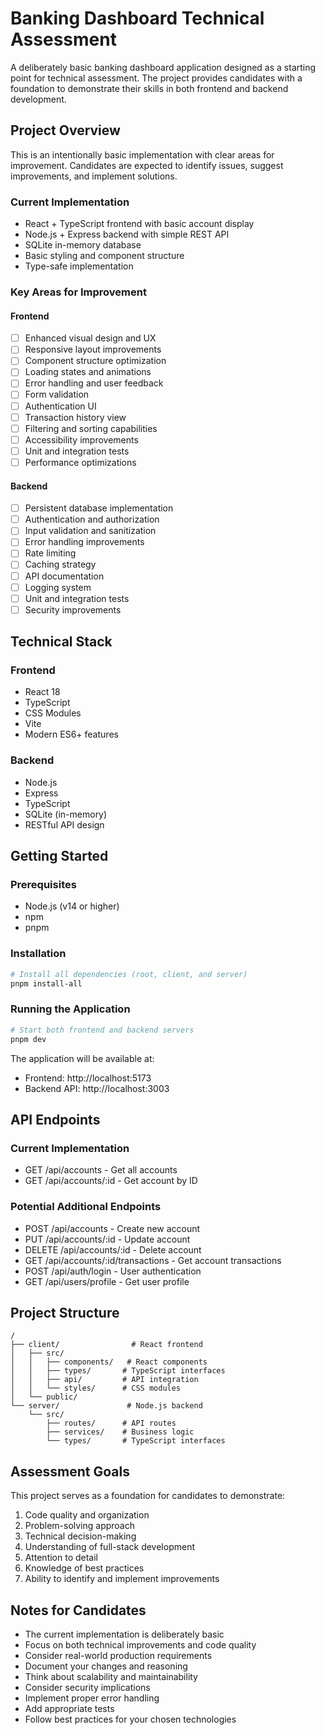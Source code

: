 # Banking Dashboard Technical Assessment

A deliberately basic banking dashboard application designed as a starting point for technical assessment. The project provides candidates with a foundation to demonstrate their skills in both frontend and backend development.

## Project Overview

This is an intentionally basic implementation with clear areas for improvement. Candidates are expected to identify issues, suggest improvements, and implement solutions.

### Current Implementation

- React + TypeScript frontend with basic account display
- Node.js + Express backend with simple REST API
- SQLite in-memory database
- Basic styling and component structure
- Type-safe implementation

### Key Areas for Improvement

#### Frontend

- [ ] Enhanced visual design and UX
- [ ] Responsive layout improvements
- [ ] Component structure optimization
- [ ] Loading states and animations
- [ ] Error handling and user feedback
- [ ] Form validation
- [ ] Authentication UI
- [ ] Transaction history view
- [ ] Filtering and sorting capabilities
- [ ] Accessibility improvements
- [ ] Unit and integration tests
- [ ] Performance optimizations

#### Backend

- [ ] Persistent database implementation
- [ ] Authentication and authorization
- [ ] Input validation and sanitization
- [ ] Error handling improvements
- [ ] Rate limiting
- [ ] Caching strategy
- [ ] API documentation
- [ ] Logging system
- [ ] Unit and integration tests
- [ ] Security improvements

## Technical Stack

### Frontend

- React 18
- TypeScript
- CSS Modules
- Vite
- Modern ES6+ features

### Backend

- Node.js
- Express
- TypeScript
- SQLite (in-memory)
- RESTful API design

## Getting Started

### Prerequisites

- Node.js (v14 or higher)
- npm
- pnpm

### Installation

```bash
# Install all dependencies (root, client, and server)
pnpm install-all
```

### Running the Application

```bash
# Start both frontend and backend servers
pnpm dev
```

The application will be available at:

- Frontend: http://localhost:5173
- Backend API: http://localhost:3003

## API Endpoints

### Current Implementation

- GET /api/accounts - Get all accounts
- GET /api/accounts/:id - Get account by ID

### Potential Additional Endpoints

- POST /api/accounts - Create new account
- PUT /api/accounts/:id - Update account
- DELETE /api/accounts/:id - Delete account
- GET /api/accounts/:id/transactions - Get account transactions
- POST /api/auth/login - User authentication
- GET /api/users/profile - Get user profile

## Project Structure

```
/
├── client/                # React frontend
│   ├── src/
│   │   ├── components/   # React components
│   │   ├── types/       # TypeScript interfaces
│   │   ├── api/         # API integration
│   │   └── styles/      # CSS modules
│   └── public/
└── server/               # Node.js backend
    └── src/
        ├── routes/      # API routes
        ├── services/    # Business logic
        └── types/       # TypeScript interfaces
```

## Assessment Goals

This project serves as a foundation for candidates to demonstrate:

1. Code quality and organization
2. Problem-solving approach
3. Technical decision-making
4. Understanding of full-stack development
5. Attention to detail
6. Knowledge of best practices
7. Ability to identify and implement improvements

## Notes for Candidates

- The current implementation is deliberately basic
- Focus on both technical improvements and code quality
- Consider real-world production requirements
- Document your changes and reasoning
- Think about scalability and maintainability
- Consider security implications
- Implement proper error handling
- Add appropriate tests
- Follow best practices for your chosen technologies
